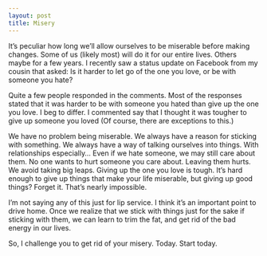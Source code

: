 ```yaml
---
layout: post
title: Misery
---
```


It’s peculiar how long we’ll allow ourselves to be miserable before making changes. Some of us (likely most) will do it for our entire lives. Others maybe for a few years. I recently saw a status update on Facebook from my cousin that asked: Is it harder to let go of the one you love, or be with someone you hate?  
  
Quite a few people responded in the comments. Most of the responses stated that it was harder to be with someone you hated than give up the one you love. I beg to differ. I commented say that I thought it was tougher to give up someone you loved (Of course, there are exceptions to this.)  
  
We have no problem being miserable. We always have a reason for sticking with something. We always have a way of talking ourselves into things. With relationships especially… Even if we hate someone, we may still care about them. No one wants to hurt someone you care about. Leaving them hurts. We avoid taking big leaps. Giving up the one you love is tough. It’s hard enough to give up things that make your life miserable, but giving up good things? Forget it. That’s nearly impossible.
  
I’m not saying any of this just for lip service. I think it’s an important point to drive home. Once we realize that we stick with things just for the sake if sticking with them, we can learn to trim the fat, and get rid of the bad energy in our lives.  
  
So, I challenge you to get rid of your misery. Today. Start today.
